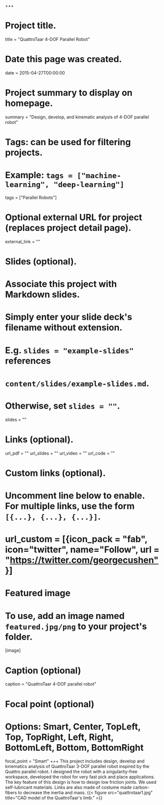 +++
# Project title.
title = "QuattroTaar 4-DOF Parallel Robot"

# Date this page was created.
date = 2015-04-27T00:00:00

# Project summary to display on homepage.
summary = "Design, develop, and kinematic analysis of 4-DOF parallel robot"
# Tags: can be used for filtering projects.
# Example: `tags = ["machine-learning", "deep-learning"]`
tags = ["Parallel Robots"]

# Optional external URL for project (replaces project detail page).
external_link = ""

# Slides (optional).
#   Associate this project with Markdown slides.
#   Simply enter your slide deck's filename without extension.
#   E.g. `slides = "example-slides"` references
#   `content/slides/example-slides.md`.
#   Otherwise, set `slides = ""`.
slides = ""


# Links (optional).
url_pdf = ""
url_slides = ""
url_video = ""
url_code = ""

# Custom links (optional).
#   Uncomment line below to enable. For multiple links, use the form `[{...}, {...}, {...}]`.
#   url_custom = [{icon_pack = "fab", icon="twitter", name="Follow", url = "https://twitter.com/georgecushen"}]

# Featured image
# To use, add an image named `featured.jpg/png` to your project's folder.
[image]
  # Caption (optional)
  caption = "QuattroTaar 4-DOF parallel robot"

  # Focal point (optional)
  # Options: Smart, Center, TopLeft, Top, TopRight, Left, Right, BottomLeft, Bottom, BottomRight
  focal_point = "Smart"
+++
This project includes design, develop and kinematics analysis of QuattroTaar 3-DOF parallel robot inspired by the Quattro parallel robot.
 I designed the robot with a singularity-free workspace, developed the robot for very fast pick and place applications. The key feature of this design is how to design low friction joints. We used self-lubricant materials. Links are also made of costume made carbon-fibers to decrease the inertia and mass.
{{< figure src="quattrotaar1.jpg" title="CAD model of the QuattroTaar's limb." >}}
